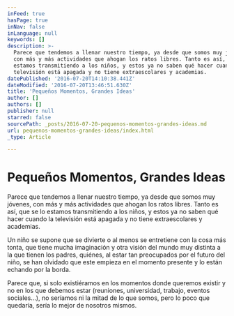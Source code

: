 ```yaml
---
inFeed: true
hasPage: true
inNav: false
inLanguage: null
keywords: []
description: >-
  Parece que tendemos a llenar nuestro tiempo, ya desde que somos muy jóvenes,
  con más y más actividades que ahogan los ratos libres. Tanto es así, que se lo
  estamos transmitiendo a los niños, y estos ya no saben qué hacer cuando la
  televisión está apagada y no tiene extraescolares y academias.
datePublished: '2016-07-20T14:10:38.441Z'
dateModified: '2016-07-20T13:46:51.630Z'
title: 'Pequeños Momentos, Grandes Ideas'
author: []
authors: []
publisher: null
starred: false
sourcePath: _posts/2016-07-20-pequenos-momentos-grandes-ideas.md
url: pequenos-momentos-grandes-ideas/index.html
_type: Article

---
```

# Pequeños Momentos, Grandes Ideas

Parece que tendemos a llenar nuestro tiempo, ya desde que somos muy jóvenes, con más y más actividades que ahogan los ratos libres. Tanto es así, que se lo estamos transmitiendo a los niños, y estos ya no saben qué hacer cuando la televisión está apagada y no tiene extraescolares y academias.

Un niño se supone que se divierte o al menos se entretiene con la cosa más tonta, que tiene mucha imaginación y otra visión del mundo muy distinta a la que tienen los padres, quiénes, al estar tan preocupados por el futuro del niño, se han olvidado que este empieza en el momento presente y lo están echando por la borda.

Parece que, si solo existiéramos en los momentos donde queremos existir y no en los que debemos estar (reuniones, universidad, trabajo, eventos sociales...), no seríamos ni la mitad de lo que somos, pero lo poco que quedaría, sería lo mejor de nosotros mismos.